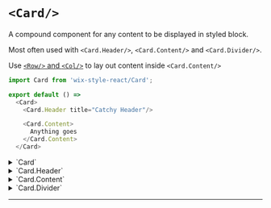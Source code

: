 # `<Card/>`

A compound component for any content to be displayed in styled block.

Most often used with `<Card.Header/>`, `<Card.Content/>` and `<Card.Divider/>`.

Use [`<Row/>` and `<Col/>`](https://wix-wix-style-react.surge.sh/?selectedKind=2.%20Layout&selectedStory=Grid&full=0&addons=0&stories=1&panelRight=0) to lay out content inside `<Card.Content/>`


```js
import Card from 'wix-style-react/Card';

export default () =>
  <Card>
    <Card.Header title="Catchy Header"/>

    <Card.Content>
      Anything goes
    </Card.Content>
  </Card>
```

<details>
  <summary>`Card`</summary>

  | propName          | propType | defaultValue | isRequired | description                                                                |
  | ---               | ---      | ---          | ---        | ---                                                                        |
  | children          | node     | -            | -          | any nodes to render inside card. Ideally should be one of `<Card.Header/>` |
  | stretchVertically | bool     | false        | -          | Should this Card stretch vertically inside the container                   |
  | hideOverflow      | bool     | false        | -          | Should this Card hide overflow content                                     |
</details>

<details>
  <summary>`Card.Header`</summary>

  | propName       | propType | defaultValue | isRequired | description                                             |
  | ---            | ---      | ---          | ---        | ---                                                     |
  | title          | string   | -            | +          | The title of the card                                   |
  | subtitle       | string   | -            | -          | The subtitle of the card                                |
  | suffix         | node     | -            | -          | A component to be displayed on the right side of header |
  | withoutDivider | bool     | false        | -          | Whether to show divider or not                          |
</details>

<details>
  <summary>`Card.Content`</summary>

  | propName | propType | defaultValue | isRequired | description             |
  | ---      | ---      | ---          | ---        | ---                     |
  | children | node     | -            | -          | Any node to be rendered |
</details>

<details>
  <summary>`Card.Divider`</summary>

  Can be used in between `Card.Content`s for visual separation. Accepts no props
</details>

---
